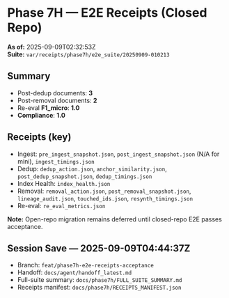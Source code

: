 # Phase 7H — E2E Receipts (Closed Repo)

**As of:** 2025-09-09T02:32:53Z  
**Suite:** `var/receipts/phase7h/e2e_suite/20250909-010213`  

## Summary
- Post-dedup documents: **3**
- Post-removal documents: **2**
- Re-eval **F1_micro**: **1.0**
- **Compliance**: **1.0**

## Receipts (key)
- Ingest: `pre_ingest_snapshot.json`, `post_ingest_snapshot.json` (N/A for mini), `ingest_timings.json`
- Dedup: `dedup_action.json`, `anchor_similarity.json`, `post_dedup_snapshot.json`, `dedup_timings.json`
- Index Health: `index_health.json`
- Removal: `removal_action.json`, `post_removal_snapshot.json`, `lineage_audit.json`, `touched_ids.json`, `resynth_timings.json`
- Re-eval: `re_eval_metrics.json`

**Note:** Open-repo migration remains deferred until closed-repo E2E passes acceptance.

## Session Save — 2025-09-09T04:44:37Z
- Branch: `feat/phase7h-e2e-receipts-acceptance`
- Handoff: `docs/agent/handoff_latest.md`
- Full-suite summary: `docs/phase7h/FULL_SUITE_SUMMARY.md`
- Receipts manifest: `docs/phase7h/RECEIPTS_MANIFEST.json`
